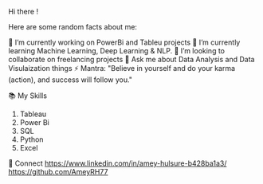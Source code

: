Hi there !

Here are some random facts about me:

🔭 I’m currently working on PowerBi and Tableu projects
🌱 I’m currently learning Machine Learning, Deep Learning & NLP.
👯 I’m looking to collaborate on freelancing projects
💬 Ask me about Data Analysis and Data Visulaization things
⚡ Mantra: "Believe in yourself and do your karma (action), and success will follow you."

📚 My Skills

1) Tableau
2) Power Bi
3) SQL
4) Python
5) Excel


🤝 Connect
https://www.linkedin.com/in/amey-hulsure-b428ba1a3/
https://github.com/AmeyRH77
